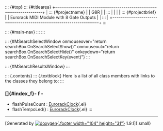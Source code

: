 ::: {#top}
::: {#titlearea}
+-----------------------------------------------------------------------+
| ::: {#projectname}                                                    |
| G8R                                                                   |
| :::                                                                   |
|                                                                       |
| ::: {#projectbrief}                                                   |
| Eurorack MIDI Module with 8 Gate Outputs                              |
| :::                                                                   |
+-----------------------------------------------------------------------+
:::

::: {#main-nav}
:::
:::

::: {#MSearchSelectWindow onmouseover="return searchBox.OnSearchSelectShow()" onmouseout="return searchBox.OnSearchSelectHide()" onkeydown="return searchBox.OnSearchSelectKey(event)"}
:::

::: {#MSearchResultsWindow}
:::

::: {.contents}
::: {.textblock}
Here is a list of all class members with links to the classes they
belong to:
:::

### []{#index_f}- f -

-   flashPulseCount :
    [EurorackClock](classEurorackClock.html#a3c863251f650f36cf05de825a300a7fb){.el}
-   flashTempoLed() :
    [EurorackClock](classEurorackClock.html#acda15075afacc084a32c3cebbd077914){.el}
:::

------------------------------------------------------------------------

[Generated by [![doxygen](doxygen.svg){.footer width="104"
height="31"}](https://www.doxygen.org/index.html) 1.9.1]{.small}

